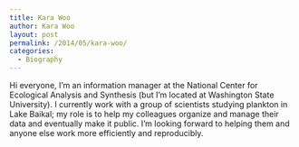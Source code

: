 ```yaml
---
title: Kara Woo
author: Kara Woo
layout: post
permalink: /2014/05/kara-woo/
categories:
  - Biography
---
```

Hi everyone, I&#8217;m an information manager at the National Center for Ecological Analysis and Synthesis (but I&#8217;m located at Washington State University). I currently work with a group of scientists studying plankton in Lake Baikal; my role is to help my colleagues organize and manage their data and eventually make it public. I&#8217;m looking forward to helping them and anyone else work more efficiently and reproducibly.